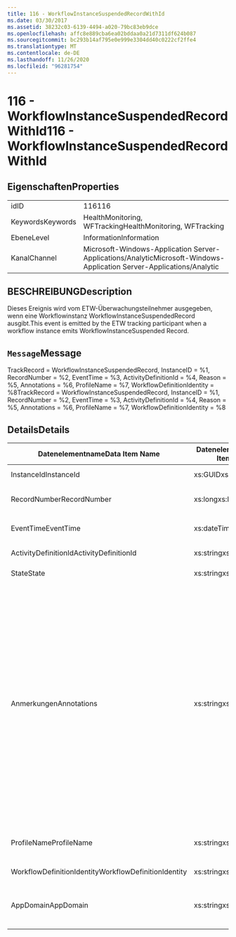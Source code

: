 ```yaml
---
title: 116 - WorkflowInstanceSuspendedRecordWithId
ms.date: 03/30/2017
ms.assetid: 38232c03-6139-4494-a020-79bc83eb9dce
ms.openlocfilehash: affc8e889cba6ea02bddaa0a21d7311df624b087
ms.sourcegitcommit: bc293b14af795e0e999e3304dd40c0222cf2ffe4
ms.translationtype: MT
ms.contentlocale: de-DE
ms.lasthandoff: 11/26/2020
ms.locfileid: "96281754"
---
```

# <a name="116---workflowinstancesuspendedrecordwithid"></a><span data-ttu-id="17f61-102">116 - WorkflowInstanceSuspendedRecordWithId</span><span class="sxs-lookup"><span data-stu-id="17f61-102">116 - WorkflowInstanceSuspendedRecordWithId</span></span>

## <a name="properties"></a><span data-ttu-id="17f61-103">Eigenschaften</span><span class="sxs-lookup"><span data-stu-id="17f61-103">Properties</span></span>  
  
|||  
|-|-|  
|<span data-ttu-id="17f61-104">id</span><span class="sxs-lookup"><span data-stu-id="17f61-104">ID</span></span>|<span data-ttu-id="17f61-105">116</span><span class="sxs-lookup"><span data-stu-id="17f61-105">116</span></span>|  
|<span data-ttu-id="17f61-106">Keywords</span><span class="sxs-lookup"><span data-stu-id="17f61-106">Keywords</span></span>|<span data-ttu-id="17f61-107">HealthMonitoring, WFTracking</span><span class="sxs-lookup"><span data-stu-id="17f61-107">HealthMonitoring, WFTracking</span></span>|  
|<span data-ttu-id="17f61-108">Ebene</span><span class="sxs-lookup"><span data-stu-id="17f61-108">Level</span></span>|<span data-ttu-id="17f61-109">Information</span><span class="sxs-lookup"><span data-stu-id="17f61-109">Information</span></span>|  
|<span data-ttu-id="17f61-110">Kanal</span><span class="sxs-lookup"><span data-stu-id="17f61-110">Channel</span></span>|<span data-ttu-id="17f61-111">Microsoft-Windows-Application Server-Applications/Analytic</span><span class="sxs-lookup"><span data-stu-id="17f61-111">Microsoft-Windows-Application Server-Applications/Analytic</span></span>|  
  
## <a name="description"></a><span data-ttu-id="17f61-112">BESCHREIBUNG</span><span class="sxs-lookup"><span data-stu-id="17f61-112">Description</span></span>  

 <span data-ttu-id="17f61-113">Dieses Ereignis wird vom ETW-Überwachungsteilnehmer ausgegeben, wenn eine Workflowinstanz WorkflowInstanceSuspendedRecord ausgibt.</span><span class="sxs-lookup"><span data-stu-id="17f61-113">This event is emitted by the ETW tracking participant when a workflow instance emits WorkflowInstanceSuspended Record.</span></span>  
  
## <a name="message"></a><span data-ttu-id="17f61-114">`Message`</span><span class="sxs-lookup"><span data-stu-id="17f61-114">Message</span></span>  

 <span data-ttu-id="17f61-115">TrackRecord = WorkflowInstanceSuspendedRecord, InstanceID = %1, RecordNumber = %2, EventTime = %3, ActivityDefinitionId = %4, Reason = %5, Annotations = %6, ProfileName = %7, WorkflowDefinitionIdentity = %8</span><span class="sxs-lookup"><span data-stu-id="17f61-115">TrackRecord = WorkflowInstanceSuspendedRecord, InstanceID = %1, RecordNumber = %2, EventTime = %3, ActivityDefinitionId = %4, Reason = %5, Annotations = %6, ProfileName = %7, WorkflowDefinitionIdentity = %8</span></span>  
  
## <a name="details"></a><span data-ttu-id="17f61-116">Details</span><span class="sxs-lookup"><span data-stu-id="17f61-116">Details</span></span>  
  
|<span data-ttu-id="17f61-117">Datenelementname</span><span class="sxs-lookup"><span data-stu-id="17f61-117">Data Item Name</span></span>|<span data-ttu-id="17f61-118">Datenelementtyp</span><span class="sxs-lookup"><span data-stu-id="17f61-118">Data Item Type</span></span>|<span data-ttu-id="17f61-119">BESCHREIBUNG</span><span class="sxs-lookup"><span data-stu-id="17f61-119">Description</span></span>|  
|--------------------|--------------------|-----------------|  
|<span data-ttu-id="17f61-120">InstanceId</span><span class="sxs-lookup"><span data-stu-id="17f61-120">InstanceId</span></span>|<span data-ttu-id="17f61-121">xs:GUID</span><span class="sxs-lookup"><span data-stu-id="17f61-121">xs:GUID</span></span>|<span data-ttu-id="17f61-122">Die Instanz-ID für den Workflow.</span><span class="sxs-lookup"><span data-stu-id="17f61-122">The instance id for the workflow</span></span>|  
|<span data-ttu-id="17f61-123">RecordNumber</span><span class="sxs-lookup"><span data-stu-id="17f61-123">RecordNumber</span></span>|<span data-ttu-id="17f61-124">xs:long</span><span class="sxs-lookup"><span data-stu-id="17f61-124">xs:long</span></span>|<span data-ttu-id="17f61-125">Die Sequenznummer des ausgegebenen Datensatzes.</span><span class="sxs-lookup"><span data-stu-id="17f61-125">The sequence number of the emitted record</span></span>|  
|<span data-ttu-id="17f61-126">EventTime</span><span class="sxs-lookup"><span data-stu-id="17f61-126">EventTime</span></span>|<span data-ttu-id="17f61-127">xs:dateTime</span><span class="sxs-lookup"><span data-stu-id="17f61-127">xs:dateTime</span></span>|<span data-ttu-id="17f61-128">Die Zeit in UTC, als das Ereignis ausgegeben wurde.</span><span class="sxs-lookup"><span data-stu-id="17f61-128">The time in UTC when the event was emitted</span></span>|  
|<span data-ttu-id="17f61-129">ActivityDefinitionId</span><span class="sxs-lookup"><span data-stu-id="17f61-129">ActivityDefinitionId</span></span>|<span data-ttu-id="17f61-130">xs:string</span><span class="sxs-lookup"><span data-stu-id="17f61-130">xs:string</span></span>|<span data-ttu-id="17f61-131">Der Name der Stammaktivität im Workflow.</span><span class="sxs-lookup"><span data-stu-id="17f61-131">The name of the root activity in the workflow</span></span>|  
|<span data-ttu-id="17f61-132">State</span><span class="sxs-lookup"><span data-stu-id="17f61-132">State</span></span>|<span data-ttu-id="17f61-133">xs:string</span><span class="sxs-lookup"><span data-stu-id="17f61-133">xs:string</span></span>|<span data-ttu-id="17f61-134">Der aktuelle Zustand des Workflows.</span><span class="sxs-lookup"><span data-stu-id="17f61-134">The current state of the Workflow.</span></span>|  
|<span data-ttu-id="17f61-135">Anmerkungen</span><span class="sxs-lookup"><span data-stu-id="17f61-135">Annotations</span></span>|<span data-ttu-id="17f61-136">xs:string</span><span class="sxs-lookup"><span data-stu-id="17f61-136">xs:string</span></span>|<span data-ttu-id="17f61-137">Die Anmerkungen, die diesem Ereignis hinzugefügt wurden.</span><span class="sxs-lookup"><span data-stu-id="17f61-137">The annotations that were added to this event.</span></span> <span data-ttu-id="17f61-138">Die Werte werden in einem XML-Element im Format \<items> \< item name = "annotationName" type="System.String"> annotationvalue gespeichert \</item> \</items> .</span><span class="sxs-lookup"><span data-stu-id="17f61-138">The values are stored in an xml element in the format \<items>\< item name = "annotationName" type="System.String">annotationValue\</item>\</items>.</span></span> <span data-ttu-id="17f61-139">Wenn keine Anmerkungen angegeben werden, enthält die Zeichenfolge \<items/> .</span><span class="sxs-lookup"><span data-stu-id="17f61-139">If no annotations are specified then the string contains \<items/>.</span></span> <span data-ttu-id="17f61-140">Die ETW-Ereignisgröße wird von der ETW-Puffergröße oder der maximalen Nutzlast für ein ETW-Ereignis beschränkt.</span><span class="sxs-lookup"><span data-stu-id="17f61-140">The ETW event size is limited by the ETW buffer size or the max payload for an ETW event.</span></span> <span data-ttu-id="17f61-141">Wenn die Größe des Ereignisses die ETW-Limits überschreitet, wird das Ereignis abgeschnitten, indem die Anmerkungen gelöscht und der Anmerkung-Wert durch \<items> ... ersetzt wird \</items> .</span><span class="sxs-lookup"><span data-stu-id="17f61-141">If the size of the event exceeds the ETW limits, then the event is truncated by dropping the annotations and replacing the annotation value with \<items>...\</items>.</span></span>|  
|<span data-ttu-id="17f61-142">ProfileName</span><span class="sxs-lookup"><span data-stu-id="17f61-142">ProfileName</span></span>|<span data-ttu-id="17f61-143">xs:string</span><span class="sxs-lookup"><span data-stu-id="17f61-143">xs:string</span></span>|<span data-ttu-id="17f61-144">Der Name oder das Überwachungsprofil, das zur Ausgabe dieses Ereignisses geführt hat.</span><span class="sxs-lookup"><span data-stu-id="17f61-144">The name or the tracking profile that resulted in this event being emitted</span></span>|  
|<span data-ttu-id="17f61-145">WorkflowDefinitionIdentity</span><span class="sxs-lookup"><span data-stu-id="17f61-145">WorkflowDefinitionIdentity</span></span>|<span data-ttu-id="17f61-146">xs:string</span><span class="sxs-lookup"><span data-stu-id="17f61-146">xs:string</span></span>|<span data-ttu-id="17f61-147">Die ID der Workflowdefinition.</span><span class="sxs-lookup"><span data-stu-id="17f61-147">The workflow definition id</span></span>|  
|<span data-ttu-id="17f61-148">AppDomain</span><span class="sxs-lookup"><span data-stu-id="17f61-148">AppDomain</span></span>|<span data-ttu-id="17f61-149">xs:string</span><span class="sxs-lookup"><span data-stu-id="17f61-149">xs:string</span></span>|<span data-ttu-id="17f61-150">Die von AppDomain.CurrentDomain.FriendlyName zurückgegebene Zeichenfolge.</span><span class="sxs-lookup"><span data-stu-id="17f61-150">The string returned by AppDomain.CurrentDomain.FriendlyName.</span></span>|
